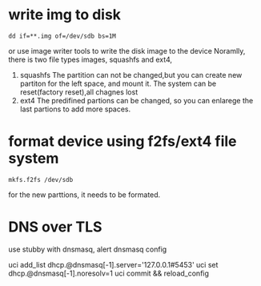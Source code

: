 # write img to disk
    dd if=**.img of=/dev/sdb bs=1M
or use image writer tools to write the disk image to the device
Noramlly, there is two file types images, squashfs and ext4,
1. squashfs
The partition can not be changed,but you can create new partiton for the left space, and mount it.
The system can be reset(factory reset),all chagnes lost
2. ext4
The predifined partions can be changed, so you can enlarege the last partions to add more spaces. 

# format device using f2fs/ext4 file system 
    mkfs.f2fs /dev/sdb
for the new parttions, it needs to be formated.

# DNS over TLS
use stubby with dnsmasq, alert dnsmasq config

   uci add_list dhcp.@dnsmasq[-1].server='127.0.0.1#5453'
   uci set dhcp.@dnsmasq[-1].noresolv=1
   uci commit && reload_config

